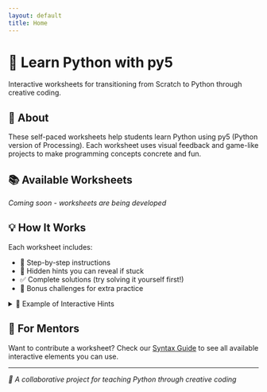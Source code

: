 ```yaml
---
layout: default
title: Home
---
```


# 🎨 Learn Python with py5

Interactive worksheets for transitioning from Scratch to Python through creative coding.

## 🚀 About

These self-paced worksheets help students learn Python using py5 (Python version of Processing). Each worksheet uses visual feedback and game-like projects to make programming concepts concrete and fun.

## 📚 Available Worksheets

_Coming soon - worksheets are being developed_

## 💡 How It Works

Each worksheet includes:

- 📝 Step-by-step instructions
- 🤔 Hidden hints you can reveal if stuck
- ✅ Complete solutions (try solving it yourself first!)
- 🚀 Bonus challenges for extra practice

<details>
<summary>📝 Example of Interactive Hints</summary>

This is how hints work in our worksheets. Click the arrows to reveal help when you need it!

<details>
<summary>💡 First hint</summary>

A gentle nudge in the right direction...

<details>
<summary>💡 More help</summary>

More specific guidance if you're still stuck.

</details>
</details>
</details>

## 👥 For Mentors

Want to contribute a worksheet? Check our [Syntax Guide](syntax-guide) to see all available interactive elements you can use.

---

_🎯 A collaborative project for teaching Python through creative coding_
